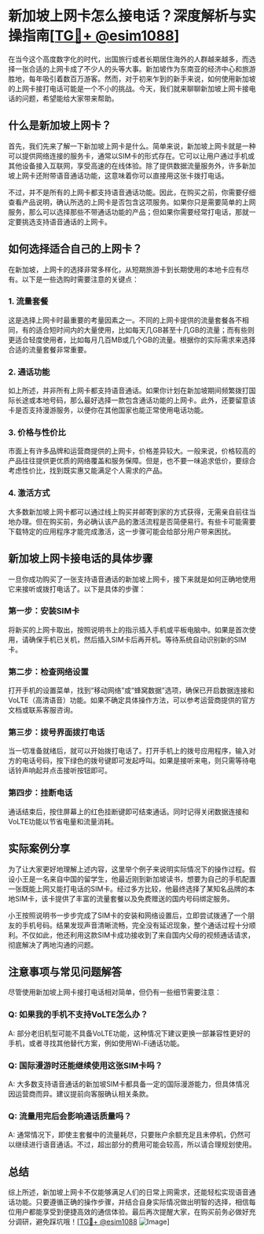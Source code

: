 # 新加坡上网卡怎么接电话？深度解析与实操指南[[TG💪+ @esim1088](https://t.me/s/esim1088)]

在当今这个高度数字化的时代，出国旅行或者长期居住海外的人群越来越多，而选择一张合适的上网卡成了不少人的头等大事。新加坡作为东南亚的经济中心和旅游胜地，每年吸引着数百万游客。然而，对于初来乍到的新手来说，如何使用新加坡的上网卡接打电话可能是一个不小的挑战。今天，我们就来聊聊新加坡上网卡接电话的问题，希望能给大家带来帮助。

## 什么是新加坡上网卡？

首先，我们先来了解一下新加坡上网卡是什么。简单来说，新加坡上网卡就是一种可以提供网络连接的服务卡，通常以SIM卡的形式存在。它可以让用户通过手机或其他设备接入互联网，享受高速的在线体验。除了提供数据流量服务外，许多新加坡上网卡还附带语音通话功能，这意味着你可以直接用这张卡拨打电话。

不过，并不是所有的上网卡都支持语音通话功能。因此，在购买之前，你需要仔细查看产品说明，确认所选的上网卡是否包含这项服务。如果你只是需要简单的上网服务，那么可以选择那些不带通话功能的产品；但如果你需要经常打电话，那就一定要挑选支持语音通话的上网卡。

## 如何选择适合自己的上网卡？

在新加坡，上网卡的选择非常多样化，从短期旅游卡到长期使用的本地卡应有尽有。以下是一些选购时需要注意的关键点：

### 1. **流量套餐**
这是选择上网卡时最重要的考量因素之一。不同的上网卡提供的流量套餐各不相同，有的适合短时间内的大量使用，比如每天几GB甚至十几GB的流量；而有些则更适合轻度使用者，比如每月几百MB或几个GB的流量。根据你的实际需求来选择合适的流量套餐非常重要。

### 2. **通话功能**
如上所述，并非所有上网卡都支持语音通话。如果你计划在新加坡期间频繁拨打国际长途或本地号码，那么最好选择一款包含通话功能的上网卡。此外，还要留意该卡是否支持漫游服务，以便你在其他国家也能正常使用电话功能。

### 3. **价格与性价比**
市面上有许多品牌和运营商提供的上网卡，价格差异较大。一般来说，价格较高的产品往往提供更优质的网络覆盖和服务保障。但是，也不要一味追求低价，要综合考虑性价比，找到既实惠又能满足个人需求的产品。

### 4. **激活方式**
大多数新加坡上网卡都可以通过线上购买并邮寄到家的方式获得，无需亲自前往当地办理。但在购买前，务必确认该产品的激活流程是否简便易行。有些卡可能需要下载特定的应用程序才能完成激活，这一步骤可能会给部分用户带来困扰。

## 新加坡上网卡接电话的具体步骤

一旦你成功购买了一张支持语音通话的新加坡上网卡，接下来就是如何正确地使用它来接听或拨打电话了。以下是具体的步骤：

### 第一步：安装SIM卡
将新买的上网卡取出，按照说明书上的指示插入手机或平板电脑中。如果是首次使用，请确保手机已关机，然后插入SIM卡后再开机。等待系统自动识别新的SIM卡。

### 第二步：检查网络设置
打开手机的设置菜单，找到“移动网络”或“蜂窝数据”选项，确保已开启数据连接和VoLTE（高清语音）功能。如果不确定具体操作方法，可以参考运营商提供的官方文档或联系客服咨询。

### 第三步：拨号界面拨打电话
当一切准备就绪后，就可以开始拨打电话了。打开手机上的拨号应用程序，输入对方的电话号码，按下绿色的拨号键即可发起呼叫。如果是接听来电，则只需等待电话铃声响起并点击接听按钮即可。

### 第四步：挂断电话
通话结束后，按住屏幕上的红色挂断键即可结束通话。同时记得关闭数据连接和VoLTE功能以节省电量和流量消耗。

## 实际案例分享

为了让大家更好地理解上述内容，这里举个例子来说明实际情况下的操作过程。假设小王是一名来自中国的留学生，他最近刚到新加坡读书，想要为自己的手机配置一张既能上网又能打电话的SIM卡。经过多方比较，他最终选择了某知名品牌的本地SIM卡，该卡提供了丰富的流量套餐以及免费赠送的国内号码绑定服务。

小王按照说明书一步步完成了SIM卡的安装和网络设置后，立即尝试拨通了一个朋友的手机号码。结果发现声音清晰流畅，完全没有延迟现象，整个通话过程十分顺利。不仅如此，他还利用这款SIM卡成功接收到了来自国内父母的视频通话请求，彻底解决了两地沟通的问题。

## 注意事项与常见问题解答

尽管使用新加坡上网卡接打电话相对简单，但仍有一些细节需要注意：

### Q: 如果我的手机不支持VoLTE怎么办？
A: 部分老旧机型可能不具备VoLTE功能，这种情况下建议更换一部兼容性更好的手机，或者寻找其他替代方案，例如使用Wi-Fi通话功能。

### Q: 国际漫游时还能继续使用这张SIM卡吗？
A: 大多数支持语音通话的新加坡SIM卡都具备一定的国际漫游能力，但具体情况因运营商而异。建议提前向客服确认相关条款。

### Q: 流量用完后会影响通话质量吗？
A: 通常情况下，即使主套餐中的流量耗尽，只要账户余额充足且未停机，仍然可以继续进行语音通话。不过，超出部分的费用可能会较高，所以请合理规划使用。

## 总结

综上所述，新加坡上网卡不仅能够满足人们的日常上网需求，还能轻松实现语音通话功能。只要遵循正确的操作步骤，并结合自身实际情况做出明智的选择，相信每位用户都能享受到便捷高效的通信体验。最后再次提醒大家，在购买前务必做好充分调研，避免踩坑哦！[[TG💪+ @esim1088](https://t.me/s/esim1088) ![Image](https://i.postimg.cc/4NQfJmqS/Snipaste-2025-05-13-00-14-12.png)]